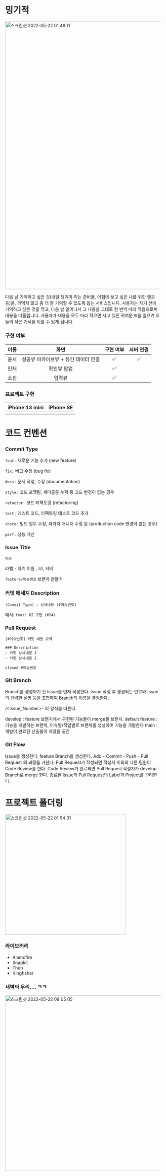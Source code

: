 # 밍기적
<img width="862" alt="스크린샷 2022-05-22 01 48 11" src="https://user-images.githubusercontent.com/72497599/169661384-18449cc4-7daf-422c-a1fd-612d82c6544c.png">


다음 날 기억하고 싶은 것(내일 챙겨야 하는 준비물, 아침에 보고 싶은 나를 위한 멘트 등)을, 까먹지 않고 좀 더 잘 기억할 수 있도록 돕는 서비스입니다. 사용자는 자기 전에 기억하고 싶은 것을 적고, 다음 날 일어나서 그 내용을 그대로 한 번씩 따라 적음으로써 내용을 떠올립니다. 사용자가 내용을 모두 따라 적으면 자고 있던 귀여운 `밍`을 일으켜 오늘의 작은 기적을 이룰 수 있게 됩니다.

### 구현 여부
| 이름 | 화면 | 구현 여부 | 서버 연결 |
|:----:|:-----:|:----:|:----:| 
| 윤서 | 성공뷰 아카이브뷰 + 뷰간 데이터 연결 | ✅ | ✅  | 
| 민재 | 확인뷰 팝업 | ✅ | | 
| 소진 | 입력뷰 | ✅ | |


### 프로젝트 구현 
| iPhone 13 mini | iPhone SE |
|:----:|:-----:|
|  |  | 

# 코드 컨벤션

### **Commit Type**

`feat:` 새로운 기능 추가 (new feature)

`fix:` 버그 수정 (bug fix)

`docs:` 문서 작성, 수정 (documentation)

`style:` 코드 포맷팅, 세미콜론 누락 등 코드 변경이 없는 경우

`refactor:` 코드 리팩토링 (refactoring)

`test:` 테스트 코드, 리팩토링 테스트 코드 추가

`chore:` 빌드 업무 수정, 패키지 매니저 수정 등 (production code 변경이 없는 경우)

`perf:` 성능 개선

### **Issue Title**

`이슈`

라벨 - 자기 이름 , UI, 서버

`feature/이슈번호` 브랜치 만들기

### **커밋 메세지 Description**

```
[Commit Type] : 상세내용 (#이슈번호)
```

예시: `feat: UI 구현 (#24)`

### **Pull Request**

`[#이슈번호] 커밋 내용 요약`

```
### Description
- 커밋 상세내용 1
- 커밋 상세내용 2

closed #이슈번호
```

### Git Branch
Branch를 생성하기 전 Issue를 먼저 작성한다. Issue 작성 후 생성되는 번호와 Issue의 간략한 설명 등을 조합하여 Branch의 이름을 결정한다.

<Prefix>/<Issue_Number>-<Description> 의 양식을 따른다.

develop : feature 브랜치에서 구현된 기능들이 merge될 브랜치. default
feature : 기능을 개발하는 브랜치, 이슈별/작업별로 브랜치를 생성하여 기능을 개발한다
main : 개발이 완료된 산출물이 저장될 공간

### Git Flow
Issue를 생성한다.
feature Branch를 생성한다.
Add - Commit - Push - Pull Request 의 과정을 거친다.
Pull Request가 작성되면 작성자 이외의 다른 팀원이 Code Review를 한다.
Code Review가 완료되면 Pull Request 작성자가 develop Branch로 merge 한다.
종료된 Issue와 Pull Request의 Label과 Project를 관리한다.

# 프로젝트 폴더링
<img width="389" alt="스크린샷 2022-05-22 01 54 31" src="https://user-images.githubusercontent.com/72497599/169661548-88c3c1f1-3375-4d0c-920f-94997324e4c7.png">

### 라이브러리
- Alamofire
- Snapkit
- Then
- Kingfisher
 
### 새벽의 우리.... ㅋㅋ
 <img width="566" alt="스크린샷 2022-05-22 08 05 05" src="https://user-images.githubusercontent.com/72497599/169671660-fac15482-54e3-4537-b9c5-cbe868dde557.png">

